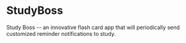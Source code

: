 # StudyBoss
Study Boss -- an innovative flash card app that will periodically send customized reminder notifications to study.
